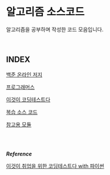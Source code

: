 # 알고리즘 소스코드
알고리즘을 공부하며 작성한 코드 모음입니다.

<br/>

## INDEX

[백준 온라인 저지](https://github.com/101Jay/algorithm-source/tree/main/BOJ)

[프로그래머스](https://github.com/101Jay/algorithm-source/tree/main/Programmers)

[이것이 코딩테스트다](https://github.com/101Jay/algorithm-source/tree/main/ThisIsCodingTest)

[복습 소스 코드](https://github.com/101Jay/algorithm-source/tree/main/Review)

[참고용 모듈](https://github.com/101Jay/algorithm-source/tree/main/Library)


<br/>
<br/>

***Reference***

[이것이 취업을 위한 코딩테스트다 with 파이썬](https://www.yes24.com/Product/Goods/91433923)
